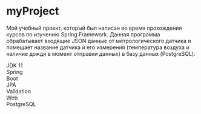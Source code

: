 # myProject
Мой учебный проект, который был написан во время прохождения курсов по изучению Spring Framework.
Данная программа обрабатывает входящие JSON данные от метрологического датчика и помещает название датчика и его измерения (температура воздуха и наличие дождя в момент отправки данных) в базу данных (PostgreSQL).

JDK 11  
    Spring  
      Boot  
      JPA  
      Validation  
      Web  
PostgreSQL  
